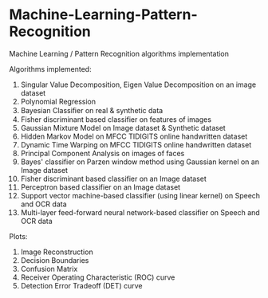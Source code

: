 # Machine-Learning-Pattern-Recognition
Machine Learning / Pattern Recognition algorithms implementation

Algorithms implemented:
1. Singular Value Decomposition, Eigen Value Decomposition on an image dataset
2. Polynomial Regression
3. Bayesian Classiﬁer on real & synthetic data
4. Fisher discriminant based classifier on features of images
5. Gaussian Mixture Model on Image dataset & Synthetic dataset
6. Hidden Markov Model on MFCC TIDIGITS online handwritten dataset
7. Dynamic Time Warping on MFCC TIDIGITS online handwritten dataset
8. Principal Component Analysis on images of faces
9. Bayes' classifier on Parzen window method using Gaussian kernel on an Image dataset
10. Fisher discriminant based classifier on an Image dataset
11. Perceptron based classifier on an Image dataset
12. Support vector machine-based classifier (using linear kernel) on Speech and OCR data
13. Multi-layer feed-forward neural network-based classifier on Speech and OCR data



Plots:
1. Image Reconstruction
2. Decision Boundaries
3. Confusion Matrix
4. Receiver Operating Characteristic (ROC) curve
5. Detection Error Tradeoff (DET) curve
